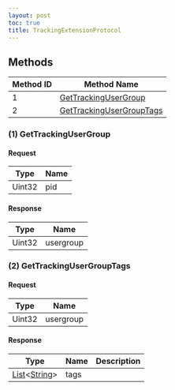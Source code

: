 ```yaml
---
layout: post
toc: true
title: TrackingExtensionProtocol
---
```


## Methods

| Method ID | Method Name                                             |
| --------- | ------------------------------------------------------- |
| 1         | [GetTrackingUserGroup](#1-gettrackingusergroup)         |
| 2         | [GetTrackingUserGroupTags](#2-gettrackingusergrouptags) |

### (1) GetTrackingUserGroup
#### Request

| Type   | Name |
| ------ | ---- |
| Uint32 | pid  |

#### Response
| Type   | Name      |
| ------ | --------- |
| Uint32 | usergroup |

### (2) GetTrackingUserGroupTags
#### Request

| Type   | Name      |
| ------ | --------- |
| Uint32 | usergroup |

#### Response
| Type                       | Name | Description |
| -------------------------- | ---- | ----------- |
| [List]&#x3C;[String]&#x3E; | tags |             |

[String]: /docs/nex/types#string
[List]: /docs/nex/types#list
